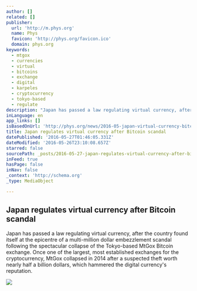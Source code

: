 ```yaml
---
author: []
related: []
publisher:
  url: 'http://m.phys.org'
  name: Phys
  favicon: 'http://phys.org/favicon.ico'
  domain: phys.org
keywords:
  - mtgox
  - currencies
  - virtual
  - bitcoins
  - exchange
  - digital
  - karpeles
  - cryptocurrency
  - tokyo-based
  - regulate
description: "Japan has passed a law regulating virtual currency, after the country found itself at the epicentre of a multi-million dollar embezzlement scandal following the spectacular collapse of the Tokyo-based MtGox Bitcoin exchange. Once one of the largest, most established exchanges for the cryptocurrency, MtGox collapsed in 2014 after a suspected theft worth nearly half a billion dollars, which hammered the digital currency's reputation."
inLanguage: en
app_links: []
isBasedOnUrl: 'http://phys.org/news/2016-05-japan-virtual-currency-bitcoin-scandal.html'
title: Japan regulates virtual currency after Bitcoin scandal
datePublished: '2016-05-27T01:46:05.331Z'
dateModified: '2016-05-26T23:10:08.657Z'
starred: false
sourcePath: _posts/2016-05-27-japan-regulates-virtual-currency-after-bitcoin-scandal.md
inFeed: true
hasPage: false
inNav: false
_context: 'http://schema.org'
_type: MediaObject

---
```

<article style=""><h1>Japan regulates virtual currency after Bitcoin scandal</h1><p>Japan has passed a law regulating virtual currency, after the country found itself at the epicentre of a multi-million dollar embezzlement scandal following the spectacular collapse of the Tokyo-based MtGox Bitcoin exchange. Once one of the largest, most established exchanges for the cryptocurrency, MtGox collapsed in 2014 after a suspected theft worth nearly half a billion dollars, which hammered the digital currency's reputation.</p><img src="http://cdn.phys.org/newman/csz/news/800/2016/onceoneofthe.jpg" /></article>